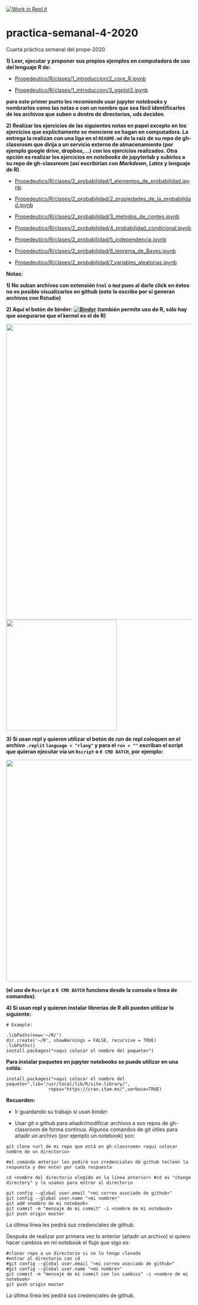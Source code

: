 [![Work in Repl.it](https://classroom.github.com/assets/work-in-replit-14baed9a392b3a25080506f3b7b6d57f295ec2978f6f33ec97e36a161684cbe9.svg)](https://classroom.github.com/online_ide?assignment_repo_id=2890793&assignment_repo_type=AssignmentRepo)
# practica-semanal-4-2020
 Cuarta práctica semanal del prope-2020 


**1) Leer, ejecutar y proponer sus propios ejemplos en computadora de uso del lenguaje R de:**

* [Propedeutico/R/clases/1_introduccion/2_core_R.ipynb](https://github.com/ITAM-DS/Propedeutico/blob/master/R/clases/1_introduccion/2_core_R.ipynb)

* [Propedeutico/R/clases/1_introduccion/3_ggplot2.ipynb](https://github.com/ITAM-DS/Propedeutico/blob/master/R/clases/1_introduccion/3_ggplot2.ipynb)

**para este primer punto les recomiendo usar jupyter *notebooks* y nombrarlos como las notas o con un nombre que sea fácil identificarlos de los archivos que suben o dentro de directorios, uds deciden**.

**2) Realizar los ejercicios de las siguientes notas en papel excepto en los ejercicios que explícitamente se mencione se hagan en computadora. La entrega la realizan con una liga en el `README.md` de la raíz de su repo de gh-classroom que dirija a un servicio externo de almacenamiento (por ejemplo google drive, dropbox,...) con los ejercicios realizados. Otra opción es realizar los ejercicios en *notebooks* de jupyterlab y subirlos a su repo de gh-classroom (así escribirían con *Markdown*, *Latex* y lenguaje de R)**.

* [Propedeutico/R/clases/2_probabilidad/1_elementos_de_probabilidad.ipynb](https://github.com/ITAM-DS/Propedeutico/blob/master/R/clases/2_probabilidad/1_elementos_de_probabilidad.ipynb)

* [Propedeutico/R/clases/2_probabilidad/2_propiedades_de_la_probabilidad.ipynb](https://github.com/ITAM-DS/Propedeutico/blob/master/R/clases/2_probabilidad/2_propiedades_de_la_probabilidad.ipynb)

* [Propedeutico/R/clases/2_probabilidad/3_metodos_de_conteo.ipynb](https://github.com/ITAM-DS/Propedeutico/blob/master/R/clases/2_probabilidad/3_metodos_de_conteo.ipynb)

* [Propedeutico/R/clases/2_probabilidad/4_probabilidad_condicional.ipynb](https://github.com/ITAM-DS/Propedeutico/blob/master/R/clases/2_probabilidad/4_probabilidad_condicional.ipynb)

* [Propedeutico/R/clases/2_probabilidad/5_independencia.ipynb](https://github.com/ITAM-DS/Propedeutico/blob/master/R/clases/2_probabilidad/5_independencia.ipynb)

* [Propedeutico/R/clases/2_probabilidad/6_teorema_de_Bayes.ipynb](https://github.com/ITAM-DS/Propedeutico/blob/master/R/clases/2_probabilidad/6_teorema_de_Bayes.ipynb)

* [Propedeutico/R/clases/2_probabilidad/7_variables_aleatorias.ipynb](https://github.com/ITAM-DS/Propedeutico/blob/master/R/clases/2_probabilidad/7_variables_aleatorias.ipynb)


**Notas:**

**1) No suban archivos con extensión `html` o `Rmd` pues al darle click en éstos no es posible visualizarlos en github (esto lo escribo por si generan archivos con Rstudio)**

**2) Aquí el botón de binder: [![Binder](https://mybinder.org/badge_logo.svg)](https://mybinder.org/v2/gh/palmoreck/dockerfiles-for-binder/jupyterlab_prope_r_kernel_tidyerse?urlpath=lab/tree/Propedeutico) (también permite uso de R, sólo hay que asegurarse que el kernel es el de R)**

<img src="https://dl.dropboxusercontent.com/s/o8e6xk5xwhlzzgj/r_kernel_jupyterlab.png?dl=0" heigth="800" width="800">

<img src="https://dl.dropboxusercontent.com/s/82kjtun9r2lv28t/r_kernel_jupyterlab_2.png?dl=0" heigth="300" width="300">

**3) Si usan repl y quieren utilizar el botón de *run* de repl coloquen en el archivo `.replit` `language = "rlang"` y para el `run = ""` escriban el script que quieran ejecutar vía un `Rscript` o `R CMD BATCH`, por ejemplo:**

<img src="https://dl.dropboxusercontent.com/s/z0jf8hre4qci6yb/repl_for_r_kernel.png?dl=0" heigth="600" width="600">

**(el uso de `Rscript` o `R CMD BATCH` funciona desde la consola o línea de comandos)**.

**4) Si usan repl y quieren instalar librerías de R allí pueden utilizar lo siguiente:**

```
# Example:

.libPaths(new='~/R/')
dir.create('~/R', showWarnings = FALSE, recursive = TRUE)
.libPaths()
install.packages("<aquí colocar el nombre del paquete>")
```

**Para instalar paquetes en jupyter notebooks se puede utilizar en una celda:**

```
install.packages("<aquí colocar el nombre del paquete>",lib="/usr/local/lib/R/site-library/",
                repos="https://cran.itam.mx/",verbose=TRUE)
```

**Recuerden:**

* Ir guardando su trabajo si usan *binder*.

* Usar git o github para añadir/modificar archivos a sus repos de gh-classroom de forma continua. Algunos comandos de git útiles para añadir un archivo (por ejemplo un notebook) son:

```
git clone <url de mi repo que está en gh-classroom> <aquí colocar nombre de un directorio>

#el comando anterior les pedirá sus credenciales de github tecleen la respuesta y den enter por cada respuesta

cd <nombre del directorio elegido en la línea anterior> #cd es "change directory" y lo usamos para entrar al directorio

```

```
git config --global user.email "<mi correo asociado de github>"
git config --global user.name "<mi nombre>"
git add <nombre de mi notebook>
git commit -m "mensaje de mi commit" -i <nombre de mi notebook>
git push origin master
```

La última línea les pedirá sus credenciales de github.

Después de realizar por primera vez lo anterior (añadir un archivo) si quiero hacer cambios en mi notebook el flujo que sigo es:

```
#clonar repo a un directorio si no lo tengo clonado
#entrar al directorio con cd
#git config --global user.email "<mi correo asociado de github>"
#git config --global user.name "<mi nombre>"
git commit -m "mensaje de mi commit con los cambios" -i <nombre de mi notebook>
git push origin master
```

La última línea les pedirá sus credenciales de github.
